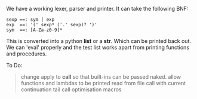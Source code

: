 

We have a working lexer, parser and printer. It can take the following BNF:
   
    sexp ==: sym | exp
    exp  ==: '(' sexp* ('.' sexp)? ')'
    sym  ==: [A-Za-z0-9]*

This is converted into a python **list** or a **str**. Which can be printed back out. We can 'eval' properly and the test list works apart from printing functions and procedures. 

To Do:
  > change apply to __call__ so that built-ins can be passed naked. 
  > allow functions and lambdas to be printed
  > read from file
  > call with current continuation
  > tail call optimisation
  > macros


